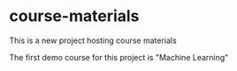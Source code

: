 # course-materials
This is a new project hosting course materials

The first demo course for this project is "Machine Learning"